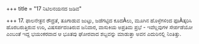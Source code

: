 +++
title = "17 ನಿಟಿಲನಯನದ ಜಡಿವ"

+++
17. ಫಾಲನೇತ್ರನ ರೌದ್ರತೆ, ತೂಗಾಡುವ ಜುಟ್ಟು,  ಜಡೆಗಟ್ಟಿದ ಕೂದÀಲು,  ಮೂಗಿನ ಹೊಳ್ಳೆಗಳಿಂದ ಫೂÀತ್ಕರಿಸಿ ಹೊರಬರುತ್ತಿರುವ ಉರಿ, ವಿಷಸರ್ಪದಂತಿರುವ ಜನಿವಾರ, ವಾಸುಕಿಯ ಅಪ್ರತಿಮ ಪ್ರಭೆ - ಇವೆಲ್ಲವುಗಳ  ಸೇರ್ಪಡೆಯೋ ಎಂಬಂತೆ ಇದ್ದ ಭಯಂಕರವಾದ ಆ ಭೂತವು ಘೋರವಾದ ಶಬ್ದವನ್ನು ಮಾಡುತ್ತಾ ಅವನ ಎದುರಿನಲ್ಲಿ  ನಿಂತಿತ್ತು.